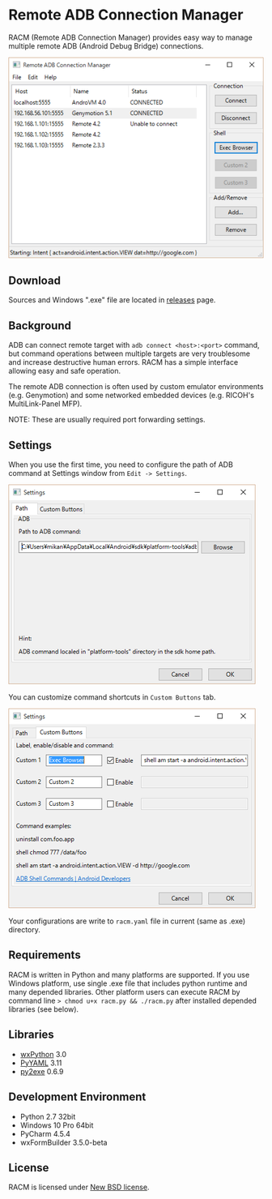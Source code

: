 Remote ADB Connection Manager
=============================

RACM (Remote ADB Connection Manager) provides easy way to manage multiple remote ADB (Android Debug Bridge) connections.

![Screen shot: Main Window](doc/img/main_window_0.1.png "Main Window")

## Download

Sources and Windows ".exe" file are located in [releases](https://github.com/mikan/racm/releases) page.

## Background

ADB can connect remote target with `adb connect <host>:<port>` command, but command operations between multiple targets are very troublesome and increase destructive human errors.
RACM has a simple interface allowing easy and safe operation.

The remote ADB connection is often used by custom emulator environments (e.g. Genymotion) and some networked embedded devices (e.g. RICOH's MultiLink-Panel MFP).

NOTE: These are usually required port forwarding settings.

## Settings

When you use the first time, you need to configure the path of ADB command at Settings window from `Edit -> Settings`.

![Screen shot: Settings Window 1](doc/img/settings_window_1_0.1.png "Settings Window 1")

You can customize command shortcuts in `Custom Buttons` tab.

![Screen shot: Settings Window 2](doc/img/settings_window_2_0.1.png "Settings Window 2")

Your configurations are write to `racm.yaml` file in current (same as .exe) directory.

## Requirements

RACM is written in Python and many platforms are supported.
If you use Windows platform, use single .exe file that includes python runtime and many depended libraries.
Other platform users can execute RACM by command line `> chmod u+x racm.py && ./racm.py` after installed depended libraries (see below).

## Libraries

* [wxPython](http://www.wxpython.org/) 3.0
* [PyYAML](http://pyyaml.org/) 3.11
* [py2exe](http://www.py2exe.org/) 0.6.9

## Development Environment

* Python 2.7 32bit
* Windows 10 Pro 64bit
* PyCharm 4.5.4
* wxFormBuilder 3.5.0-beta

## License

RACM is licensed under [New BSD license](LICENSE).
